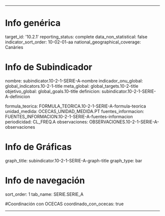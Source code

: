 ---

# Info genérica
target_id: '10.2.1'
reporting_status: complete
data_non_statistical: false
indicator_sort_order: 10-02-01-aa
national_geographical_coverage: Canàries

# Info de Subindicador
nombre: subindicator.10-2-1-SERIE-A-nombre
indicador_onu_global: global_indicators.10-2-1-title
meta_global: global_targets.10-2-title
objetivo_global: global_goals.10-title
definicion: subindicator.10-2-1-SERIE-A-definicion

formula_teorica: FORMULA_TEORICA.10-2-1-SERIE-A-formula-teorica
unidad_medida: OCECAS_UNIDAD_MEDIDA.PT
fuentes_informacion: FUENTES_INFORMACION.10-2-1-SERIE-A-fuentes-informacion
periodicidad: CL_FREQ.A
observaciones: OBSERVACIONES.10-2-1-SERIE-A-observaciones
# Info de Gráficas
graph_title: subindicator.10-2-1-SERIE-A-graph-title
graph_type: bar

# Info de navegación
sort_order: 1
tab_name: SERIE.SERIE_A

#Coordinación con OCECAS
coordinado_con_ocecas: true

---